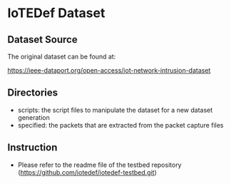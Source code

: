 # IoTEDef Dataset

## Dataset Source
The original dataset can be found at:

https://ieee-dataport.org/open-access/iot-network-intrusion-dataset

## Directories
* scripts: the script files to manipulate the dataset for a new dataset generation
* specified: the packets that are extracted from the packet capture files

## Instruction
 * Please refer to the readme file of the testbed repository (https://github.com/iotedef/iotedef-testbed.git)
